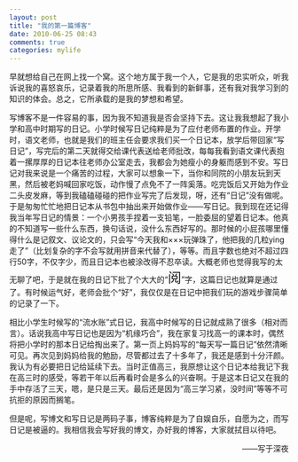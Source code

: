 ```yaml
---
layout: post
title: "我的第一篇博客"
date: 2010-06-25 08:43
comments: true
categories: mylife
---
```

早就想给自己在网上找一个窝。这个地方属于我一个人，它是我的忠实听众，听我诉说我的喜怒哀乐，记录着我的所思所感、我看到的新鲜事，还有我对我学习到的知识的体会。总之，它所承载的是我的梦想和希望。

写博客不是一件容易的事，因为我不知道我是否会坚持下去。这让我我想起了我小学和高中时期写的日记。小学时候写日记纯粹是为了应付老师布置的作业。开学时，语文老师，也就是我们的班主任会要求我们买一个日记本，放学后带回家“写日记”，写完后的第二天就得交给课代表送给老师批改，每每我看到语文课代表抱着一摞厚厚的日记本往老师办公室走去，我都会为她瘦小的身躯而感到不安。写日记对我来说是一个痛苦的过程，大家可以想象一下，当你和同院的小朋友玩到天黑，然后被老妈喊回家吃饭，动作慢了点免不了一阵奚落。吃完饭后又开始为作业二头皮发麻，等到我磕磕碰碰的把作业写完了后发现，呀，还有“日记”没有做呢。于是匆匆忙忙地把日记本从书包中抽出来开始做作业——写日记。我到现在还记得我当年写日记的情景：一个小男孩手捏着一支铅笔，一脸委屈的望着日记本。他真的不知道写一些什么东西，换句话说，没什么东西好写的。那时候的小屁孩哪里懂得什么是记叙文、议论文的，只会写“今天我和×××玩弹珠了，他把我的几粒ying走了”（比划复杂的字不会写就用拼音来代替了），等等。而且字数也绝对不超过四行50字，不仅字少，而且日记本也被涂改得不忍卒读。大概老师也觉得我写的太无聊了吧，于是就在我的日记下批了个大大的“<span style="font-size: x-large;">阅</span>”字，这篇日记也就算是通过了。有时候运气好，老师会批个“好”，我仅仅是在日记中把我们玩的游戏步骤简单的记录了一下。

相比小学生时候写的“流水账”式日记，我高中时候写的日记就成熟了很多（相对而言）。话说我高中写日记也是因为“机缘巧合”，我在家复习找高一的课本时，偶然将把小学时的那本日记给掏出来了。第一页上妈妈写的“每天写一篇日记”依然清晰可见。再次见到妈妈给我的勉励，尽管都过去了十多年了，我还是感到十分汗颜。我认为有必要把日记给延续下去。当时正值高三，我原想让这个日记本给我记下我在高三时的感受，等若干年以后再看时会是多么的兴奋啊。于是这本日记又在我的手中存活了三天，嗯，是只是三天。最后还是因为“高三学习紧，没时间”等等不可抗拒的原因而搁笔。

但是呢，写博文和写日记是两码子事，博客纯粹是为了自娱自乐，自愿为之，而写日记是被逼的。我相信我会写好我的博文，办好我的博客，大家就拭目以待吧。

<p style="text-align: right;">——写于深夜</p>